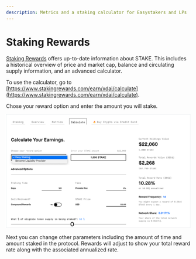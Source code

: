 ```yaml
---
description: Metrics and a staking calculator for Easystakers and LPs
---
```


# Staking Rewards

[Staking Rewards](https://www.stakingrewards.com/earn/xdai) offers up-to-date information about STAKE. This includes a historical overview of price and market cap, balance and circulating supply information, and an advanced calculator.

To use the calculator, go to [https://www.stakingrewards.com/earn/xdai/calculate](https://www.stakingrewards.com/earn/xdai/calculate).

Chose your reward option and enter the amount you will stake.

![](<../../../../.gitbook/assets/staking 1.jpg>)

Next you can change other parameters including the amount of time and amount staked in the protocol. Rewards will adjust to show your total reward rate along with the associated annualized rate.

###
